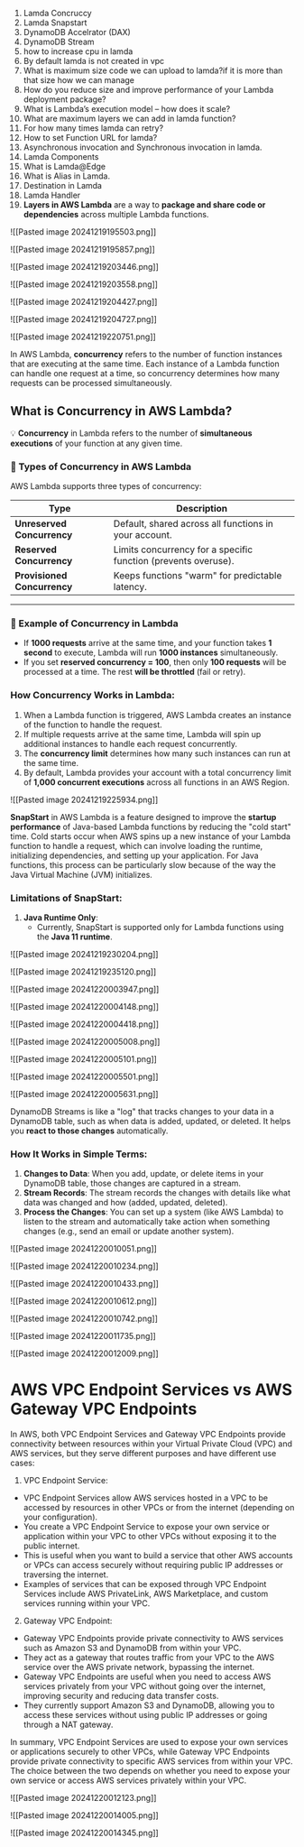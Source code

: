 
1. Lamda Concruccy
2. Lamda Snapstart
3. DynamoDB Accelrator (DAX)
4. DynamoDB Stream
5. how to increase cpu in lamda
6. By default lamda is not created in vpc
7. What is maximum size code we can upload to lamda?if it is more than that size how we can manage
8. How do you reduce size and improve performance of your Lambda deployment package?
9. What is Lambda’s execution model – how does it scale?
10. What are maximum layers we can add in lamda function?
11. For how many times lamda can retry?
12. How to set Function URL for lamda?
13. Asynchronous invocation and Synchronous invocation in lamda.
14. Lamda Components
15. What is Lamda@Edge
16. What is Alias in Lamda.
17. Destination in Lamda
18. Lamda Handler
19. **Layers in AWS Lambda** are a way to **package and share code or dependencies** across multiple Lambda functions.


![[Pasted image 20241219195503.png]]

![[Pasted image 20241219195857.png]]



![[Pasted image 20241219203446.png]]



![[Pasted image 20241219203558.png]]


![[Pasted image 20241219204427.png]]


![[Pasted image 20241219204727.png]]




![[Pasted image 20241219220751.png]]


In AWS Lambda, **concurrency** refers to the number of function instances that are executing at the same time. Each instance of a Lambda function can handle one request at a time, so concurrency determines how many requests can be processed simultaneously.

## **What is Concurrency in AWS Lambda?**

💡 **Concurrency** in Lambda refers to the number of **simultaneous executions** of your function at any given time.

### **🔹 Types of Concurrency in AWS Lambda**

AWS Lambda supports three types of concurrency:

|**Type**|**Description**|
|---|---|
|**Unreserved Concurrency**|Default, shared across all functions in your account.|
|**Reserved Concurrency**|Limits concurrency for a specific function (prevents overuse).|
|**Provisioned Concurrency**|Keeps functions "warm" for predictable latency.|

---

### **🔹 Example of Concurrency in Lambda**

- If **1000 requests** arrive at the same time, and your function takes **1 second** to execute, Lambda will run **1000 instances** simultaneously.
- If you set **reserved concurrency = 100**, then only **100 requests** will be processed at a time. The rest **will be throttled** (fail or retry).

### **How Concurrency Works in Lambda:**

1. When a Lambda function is triggered, AWS Lambda creates an instance of the function to handle the request.
2. If multiple requests arrive at the same time, Lambda will spin up additional instances to handle each request concurrently.
3. The **concurrency limit** determines how many such instances can run at the same time.
4. By default, Lambda provides your account with a total concurrency limit of **1,000 concurrent executions** across all functions in an AWS Region.


![[Pasted image 20241219225934.png]]


**SnapStart** in AWS Lambda is a feature designed to improve the **startup performance** of Java-based Lambda functions by reducing the "cold start" time. Cold starts occur when AWS spins up a new instance of your Lambda function to handle a request, which can involve loading the runtime, initializing dependencies, and setting up your application. For Java functions, this process can be particularly slow because of the way the Java Virtual Machine (JVM) initializes.

### **Limitations of SnapStart:**

1. **Java Runtime Only**:
    - Currently, SnapStart is supported only for Lambda functions using the **Java 11 runtime**.


![[Pasted image 20241219230204.png]]



![[Pasted image 20241219235120.png]]



![[Pasted image 20241220003947.png]]


![[Pasted image 20241220004148.png]]



![[Pasted image 20241220004418.png]]



![[Pasted image 20241220005008.png]]


![[Pasted image 20241220005101.png]]


![[Pasted image 20241220005501.png]]



![[Pasted image 20241220005631.png]]


DynamoDB Streams is like a "log" that tracks changes to your data in a DynamoDB table, such as when data is added, updated, or deleted. It helps you **react to those changes** automatically.

### **How It Works in Simple Terms:**

1. **Changes to Data**: When you add, update, or delete items in your DynamoDB table, those changes are captured in a stream.
2. **Stream Records**: The stream records the changes with details like what data was changed and how (added, updated, deleted).
3. **Process the Changes**: You can set up a system (like AWS Lambda) to listen to the stream and automatically take action when something changes (e.g., send an email or update another system).


![[Pasted image 20241220010051.png]]



![[Pasted image 20241220010234.png]]



![[Pasted image 20241220010433.png]]



![[Pasted image 20241220010612.png]]



![[Pasted image 20241220010742.png]]



![[Pasted image 20241220011735.png]]



![[Pasted image 20241220012009.png]]


# AWS VPC Endpoint Services vs AWS Gateway VPC Endpoints


In AWS, both VPC Endpoint Services and Gateway VPC Endpoints provide connectivity between resources within your Virtual Private Cloud (VPC) and AWS services, but they serve different purposes and have different use cases:

1. VPC Endpoint Service:

- VPC Endpoint Services allow AWS services hosted in a VPC to be accessed by resources in other VPCs or from the internet (depending on your configuration).
- You create a VPC Endpoint Service to expose your own service or application within your VPC to other VPCs without exposing it to the public internet.
- This is useful when you want to build a service that other AWS accounts or VPCs can access securely without requiring public IP addresses or traversing the internet.
- Examples of services that can be exposed through VPC Endpoint Services include AWS PrivateLink, AWS Marketplace, and custom services running within your VPC.

2. Gateway VPC Endpoint:

- Gateway VPC Endpoints provide private connectivity to AWS services such as Amazon S3 and DynamoDB from within your VPC.
- They act as a gateway that routes traffic from your VPC to the AWS service over the AWS private network, bypassing the internet.
- Gateway VPC Endpoints are useful when you need to access AWS services privately from your VPC without going over the internet, improving security and reducing data transfer costs.
- They currently support Amazon S3 and DynamoDB, allowing you to access these services without using public IP addresses or going through a NAT gateway.

In summary, VPC Endpoint Services are used to expose your own services or applications securely to other VPCs, while Gateway VPC Endpoints provide private connectivity to specific AWS services from within your VPC. The choice between the two depends on whether you need to expose your own service or access AWS services privately within your VPC.



![[Pasted image 20241220012123.png]]


![[Pasted image 20241220014005.png]]


![[Pasted image 20241220014345.png]]



